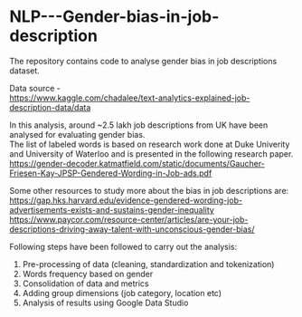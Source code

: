 # NLP---Gender-bias-in-job-description
The repository contains code to analyse gender bias in job descriptions dataset.    

Data source -   
https://www.kaggle.com/chadalee/text-analytics-explained-job-description-data/data   

In this analysis, around ~2.5 lakh job descriptions from UK have been analysed for evaluating gender bias.   
The list of labeled words is based on research work done at Duke Univerity and University of Waterloo and is presented in the following research paper.   
https://gender-decoder.katmatfield.com/static/documents/Gaucher-Friesen-Kay-JPSP-Gendered-Wording-in-Job-ads.pdf

Some other resources to study more about the bias in job descriptions are:   
https://gap.hks.harvard.edu/evidence-gendered-wording-job-advertisements-exists-and-sustains-gender-inequality
https://www.paycor.com/resource-center/articles/are-your-job-descriptions-driving-away-talent-with-unconscious-gender-bias/

Following steps have been followed to carry out the analysis:   
1. Pre-processing of data (cleaning, standardization and tokenization)   
2. Words frequency based on gender
3. Consolidation of data and metrics
4. Adding group dimensions (job category, location etc)
5. Analysis of results using Google Data Studio

